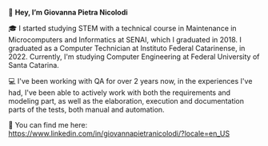 👋 **Hey, I’m Giovanna Pietra Nicolodi**

🎓 I started studying STEM with a technical course in Maintenance in Microcomputers and Informatics at SENAI, which I graduated in 2018.
    I graduated as a Computer Technician at Instituto Federal Catarinense, in 2022.
    Currently, I'm studying Computer Engineering at Federal University of Santa Catarina.

💻 I've been working with QA for over 2 years now, in the experiences I've had, I've been able to actively work with both the requirements and modeling part, 
   as well as the elaboration, execution and documentation parts of the tests, both manual and automation.

📱 You can find me here: https://www.linkedin.com/in/giovannapietranicolodi/?locale=en_US

